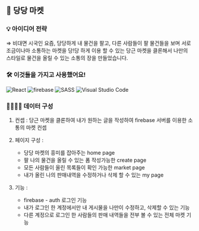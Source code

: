  ## ️🥕 당당 마켓


### 💡 아이디어 전략
⇒  비대면 시국인 요즘, 당당하게 내 물건을 팔고, 다른 사람들이 팔 물건들을 보며 서로 조금이나마 소통하는 마켓을 당!당 하게 이용 할 수 있는 당근 마켓을 클론해서 나만의 스타일로 물건을 올릴 수 있는 소통의 장을 만들었습니다.

### 🛠 이것들을 가지고 사용했어요!

 <img alt="React" src="https://img.shields.io/badge/react%20-%2320232a.svg?&style=for-the-badge&logo=react&logoColor=%2361DAFB"/>
 <img alt="firebase" src="https://img.shields.io/badge/firebase%20-red.svg?&style=for-the-badge&logo=FIREBASE&logoColor=white"/> 
 <img alt="SASS" src="https://img.shields.io/badge/STYLEDCOMPONENTS%20-hotpink.svg?&style=for-the-badge&logo=SASS&logoColor=white"/>  
 <img alt="Visual Studio Code" src="https://img.shields.io/badge/Visual%20Studio%20Code-0078d7.svg?&style=for-the-badge&logo=visual-studio-code&logoColor=white"/>



### 👩‍👩‍👧‍👦 데이터 구성

1. 컨셉 :  당근 마켓을 클론하여 내가 원하는 글을 작성하여 firebase 서버를 이용한 소통의 마켓 컨셉

2. 페이지 구성 :  
    - 당당 마켓의 흥미를 잡아주는 home page
    - 팔 나의 물건을 올릴 수 있는 폼 작성가능한 create page
    - 모든 사람들이 올린 목록들이 확인 가능한 market page
    - 내가 올린 나의 판매내역을 수정하거나 삭제 할 수 있는 my page
    
3. 기능 :  
    - firebase - auth 로그인 기능
    - 내가 로그인 한 계정에서만 내 게시물을 나만이 수정하고, 삭제할 수 있는 기능
    - 다른 계정으로 로그인 한 사람들의 판매 내역들을 전부 볼 수 있는 전체 마켓 기능

